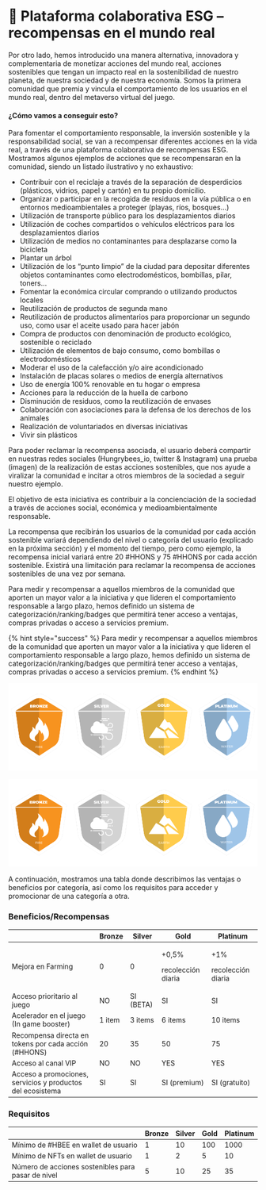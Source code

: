# 🥇 Plataforma colaborativa ESG – recompensas en el mundo real

Por otro lado, hemos introducido una manera alternativa, innovadora y complementaria de monetizar acciones del mundo real, acciones sostenibles que tengan un impacto real en la sostenibilidad de nuestro planeta, de nuestra sociedad y de nuestra economía. Somos la primera comunidad que premia y vincula el comportamiento de los usuarios en el mundo real, dentro del metaverso virtual del juego.

#### &#x20;¿Cómo vamos a conseguir esto?

Para fomentar el comportamiento responsable, la inversión sostenible y la responsabilidad social, se van a recompensar diferentes acciones en la vida real, a través de una plataforma colaborativa de recompensas ESG. Mostramos algunos ejemplos de acciones que se recompensaran en la comunidad, siendo un listado ilustrativo y no exhaustivo:

* Contribuir con el reciclaje a través de la separación de desperdicios (plásticos, vidrios, papel y cartón) en tu propio domicilio.
* Organizar o participar en la recogida de residuos en la vía pública o en entornos medioambientales a proteger (playas, ríos, bosques...)
* Utilización de transporte público para los desplazamientos diarios
* Utilización de coches compartidos o vehículos eléctricos para los desplazamientos diarios
* Utilización de medios no contaminantes para desplazarse como la bicicleta
* Plantar un árbol
* Utilización de los “punto limpio” de la ciudad para depositar diferentes objetos contaminantes como electrodomésticos, bombillas, pilar, toners…
* Fomentar la económica circular comprando o utilizando productos locales
* Reutilización de productos de segunda mano
* Reutilización de productos alimentarios para proporcionar un segundo uso, como usar el aceite usado para hacer jabón
* Compra de productos con denominación de producto ecológico, sostenible o reciclado
* Utilización de elementos de bajo consumo, como bombillas o electrodomésticos
* Moderar el uso de la calefacción y/o aire acondicionado
* Instalación de placas solares o medios de energía alternativos
* Uso de energía 100% renovable en tu hogar o empresa
* Acciones para la reducción de la huella de carbono
* Disminución de residuos, como la reutilización de envases
* Colaboración con asociaciones para la defensa de los derechos de los animales
* Realización de voluntariados en diversas iniciativas
* Vivir sin plásticos

Para poder reclamar la recompensa asociada, el usuario deberá compartir en nuestras redes sociales (Hungrybees\_io, twitter & Instagram) una prueba (imagen) de la realización de estas acciones sostenibles, que nos ayude a viralizar la comunidad e incitar a otros miembros de la sociedad a seguir nuestro ejemplo.

El objetivo de esta iniciativa es contribuir a la concienciación de la sociedad a través de acciones social, económica y medioambientalmente responsable.

La recompensa que recibirán los usuarios de la comunidad por cada acción sostenible variará dependiendo del nivel o categoría del usuario (explicado en la próxima sección) y el momento del tiempo, pero como ejemplo, la recompensa inicial variará entre 20 #HHONS y 75 #HHONS por cada acción sostenible. Existirá una limitación para reclamar la recompensa de acciones sostenibles de una vez por semana.

Para medir y recompensar a aquellos miembros de la comunidad que aporten un mayor valor a la iniciativa y que lideren el comportamiento responsable a largo plazo, hemos definido un sistema de categorización/ranking/badges que permitirá tener acceso a ventajas, compras privadas o acceso a servicios premium.&#x20;

{% hint style="success" %}
Para medir y recompensar a aquellos miembros de la comunidad que aporten un mayor valor a la iniciativa y que lideren el comportamiento responsable a largo plazo, hemos definido un sistema de categorización/ranking/badges que permitirá tener acceso a ventajas, compras privadas o acceso a servicios premium.&#x20;
{% endhint %}

![](<../../.gitbook/assets/Cuadruple (1).png>)

![](../../.gitbook/assets/4Elements.png)

A continuación, mostramos una tabla donde describimos las ventajas o beneficios por categoría, así como los requisitos para acceder y promocionar de una categoría a otra.

### Beneficios/Recompensas

|                                                            | Bronze | Silver    | Gold                                   | Platinum                            |
| ---------------------------------------------------------- | ------ | --------- | -------------------------------------- | ----------------------------------- |
| Mejora en Farming                                          | 0      | 0         | <p>+0,5% </p><p>recolección diaria</p> | <p>+1%</p><p>recolección diaria</p> |
| Acceso prioritario al juego                                | NO     | SI (BETA) | SI                                     | SI                                  |
| Acelerador en el juego (In game booster)                   | 1 item | 3 items   | 6 items                                | 10 items                            |
| Recompensa directa en tokens por cada acción (#HHONS)      | 20     | 35        | 50                                     | 75                                  |
| Acceso al canal VIP                                        | NO     | NO        | YES                                    | YES                                 |
| Acceso a promociones, servicios y productos del ecosistema | SI     | SI        | SI (premium)                           | SI (gratuito)                       |

### Requisitos



|                                                    | Bronze | Silver | Gold | Platinum |
| -------------------------------------------------- | ------ | ------ | ---- | -------- |
| Mínimo de #HBEE en wallet de usuario               | 1      | 10     | 100  | 1000     |
| Mínimo de NFTs en wallet de usuario                | 1      | 2      | 5    | 10       |
| Número de acciones sostenibles para pasar de nivel | 5      | 10     | 25   | 35       |
